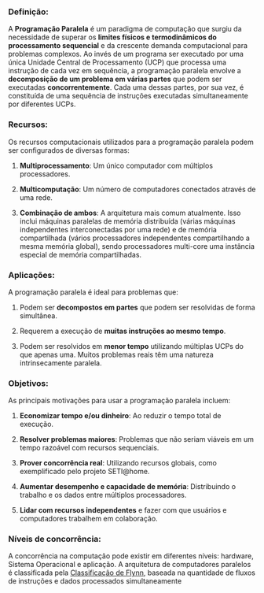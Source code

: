 ### Definição:

A **Programação Paralela** é um paradigma de computação que surgiu da necessidade de superar os **limites físicos e termodinâmicos do processamento sequencial** e da crescente demanda computacional para problemas complexos. Ao invés de um programa ser executado por uma única Unidade Central de Processamento (UCP) que processa uma instrução de cada vez em sequência, a programação paralela envolve a **decomposição de um problema em várias partes** que podem ser executadas **concorrentemente**. Cada uma dessas partes, por sua vez, é constituída de uma sequência de instruções executadas simultaneamente por diferentes UCPs. 

### Recursos:

Os recursos computacionais utilizados para a programação paralela podem ser configurados de diversas formas:

1. **Multiprocessamento**: Um único computador com múltiplos processadores.

2. **Multicomputação**: Um número de computadores conectados através de uma rede.

3. **Combinação de ambos**: A arquitetura mais comum atualmente. Isso inclui máquinas paralelas de memória distribuída (várias máquinas independentes interconectadas por uma rede) e de memória compartilhada (vários processadores independentes compartilhando a mesma memória global), sendo processadores multi-core uma instância especial de memória compartilhadas.

### Aplicações:

A programação paralela é ideal para problemas que:

1. Podem ser **decompostos em partes** que podem ser resolvidas de forma simultânea.

2. Requerem a execução de **muitas instruções ao mesmo tempo**.

3. Podem ser resolvidos em **menor tempo** utilizando múltiplas UCPs do que apenas uma. Muitos problemas reais têm uma natureza intrinsecamente paralela.

### Objetivos:

As principais motivações para usar a programação paralela incluem:

1. **Economizar tempo e/ou dinheiro**: Ao reduzir o tempo total de execução.

2. **Resolver problemas maiores**: Problemas que não seriam viáveis em um tempo razoável com recursos sequenciais.

3. **Prover concorrência real**: Utilizando recursos globais, como exemplificado pelo projeto SETI@home.

4. **Aumentar desempenho e capacidade de memória**: Distribuindo o trabalho e os dados entre múltiplos processadores.

5. **Lidar com recursos independentes** e fazer com que usuários e computadores trabalhem em colaboração.

### Níveis de concorrência:

A concorrência na computação pode existir em diferentes níveis: hardware, Sistema Operacional e aplicação. A arquitetura de computadores paralelos é classificada pela [Classificação de Flynn](obsidian://open?vault=Obsidian&file=anotacoes_ti%2FPrograma%C3%A7%C3%A3o%2FMiscel%C3%A2nea%2FConceitos%2FClassifica%C3%A7%C3%A3o%20de%20Flynn), baseada na quantidade de fluxos de instruções e dados processados simultaneamente


